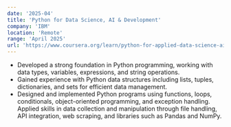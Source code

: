 ```yaml
---
date: '2025-04'
title: 'Python for Data Science, AI & Development'
company: 'IBM'
location: 'Remote'
range: 'April 2025'
url: 'https://www.coursera.org/learn/python-for-applied-data-science-ai'
---
```


- Developed a strong foundation in Python programming, working with data types, variables, expressions, and string operations.
- Gained experience with Python data structures including lists, tuples, dictionaries, and sets for efficient data management.
- Designed and implemented Python programs using functions, loops, conditionals, object-oriented programming, and exception handling.
  Applied skills in data collection and manipulation through file handling, API integration, web scraping, and libraries such as Pandas and NumPy.

